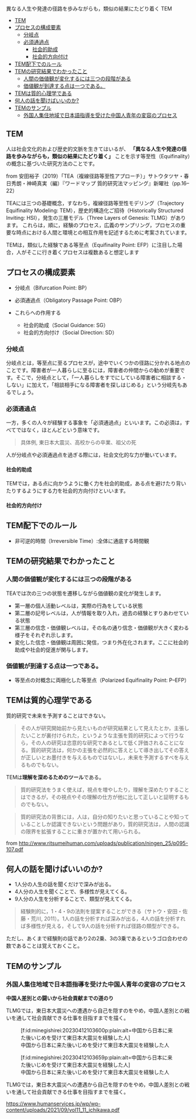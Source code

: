 異なる人生や発達の径路を歩みながらも，類似の結果にたどり着く
TEM




- [TEM](#tem)
- [プロセスの構成要素](#プロセスの構成要素)
  - [分岐点](#分岐点)
  - [必須通過点](#必須通過点)
    - [社会的助成](#社会的助成)
    - [社会的方向付け](#社会的方向付け)
- [TEM配下でのルール](#tem配下でのルール)
- [TEMの研究結果でわかったこと](#temの研究結果でわかったこと)
  - [人間の価値観が変化するには三つの段階がある](#人間の価値観が変化するには三つの段階がある)
  - [価値観が到達する点は一つである。](#価値観が到達する点は一つである)
- [TEMは質的心理学である](#temは質的心理学である)
- [何人の話を聞けばいいのか?](#何人の話を聞けばいいのか)
- [TEMのサンプル](#temのサンプル)
  - [外国人集住地域で日本語指導を受けた中国人青年の変容のプロセス](#外国人集住地域で日本語指導を受けた中国人青年の変容のプロセス)






## TEM

人は社会文化的および歴史的文脈を生きてはいるが、 **「異なる人生や発達の径路を歩みながらも，類似の結果にたどり着く」** ことを示す等至性（Equifinality）の概念に基づいた研究方法のことです。

from 安田裕子（2019）「TEA（複線径路等至性アプローチ）」サトウタツヤ・春日秀朗・神崎真実（編）『ワードマップ 質的研究法マッピング』新曜社（pp.16–22）

TEAには三つの基礎概念，すなわち，複線径路等至性モデリング（Trajectory Equifinality Modeling: TEM），歴史的構造化ご招待（Historically Structured Inviting: HSI），発生の三層モデル（Three Layers of Genesis: TLMG）があります。
これらは，順に，経験のプロセス，広義のサンプリング，プロセスの重要な時点における人間と環境との相互作用を記述するために考案されています。

TEMは，類似した経験である等至点（Equifinality Point: EFP）に注目した場合，人がそこに行き着くプロセスは複数あると想定します

## プロセスの構成要素

- 分岐点（Bifurcation Point: BP）
- 必須通過点（Obligatory Passage Point: OBP）

- これらへの作用する
  - 社会的助成（Social Guidance: SG）
  - 社会的方向付け（Social Direction: SD）

### 分岐点

分岐点とは，等至点に至るプロセスが，途中でいくつかの径路に分かれる地点のことです。障害者が一人暮らしに至るには，障害者の仲間からの勧めが重要です。そこで，分岐点として，「一人暮らしをすでにしている障害者に相談する・しない」に加えて，「相談相手になる障害者を探しはじめる」という分岐先もあるでしょう。

### 必須通過点

一方，多くの人々が経験する事象を「必須通過点」といいます。この必須は，すべてではなく，ほとんどという意味です。

> 具体例, 東日本大震災、高校からの卒業、祖父の死

人が分岐点や必須通過点を過ぎる際には，社会文化的な力が働いています。


#### 社会的助成

TEMでは，ある点に向かうように働く力を社会的助成，ある点を避けたり背いたりするようにする力を社会的方向付けといいます。

#### 社会的方向付け


## TEM配下でのルール

- 非可逆的時間（Irreversible Time）:全体に通底する時間観


## TEMの研究結果でわかったこと

### 人間の価値観が変化するには三つの段階がある

TEAでは次の三つの状態を遷移しながら価値観の変化が発生します。

- 第一層の個人活動レベルは，実際の行為をしている状態
- 第二層の記号レベルは，人が情報を取り入れ，過去の経験とすりあわせている状態
- 第三層の信念・価値観レベルは，その名の通り信念・価値観が大きく変わる様子をそれぞれ示します。
- 変化した信念・価値観は周囲に発信，つまり外在化されます。ここに社会的助成や社会的促進が関与します。


### 価値観が到達する点は一つである。

- 等至点の対概念に両極化した等至点（Polarized Equifinality Point: P–EFP）


## TEMは質的心理学である

質的研究で未来を予測することはできない。

> その人が研究開始前から見たいものが研究結果として見えたとか，主張したいことが裏付けられた，というような主張を質的研究によって行うなら，その人の研究は恣意的な研究であるとして低く評価されることになる。質的研究法は，何かの主張を必然的に答えとして導き出してその答えが正しいとお墨付きを与えるものではないし，未来を予測するすべを与えるものでもない。

TEMは**理解を深めるためのツール**である。

> 質的研究法をうまく使えば，視点を増やしたり，理解を深めたりすることはできるが，その視点やその理解の仕方が他に比して正しいと証明するものでもない。

> 質的研究法の背景には，人は，自分の知りたいと思っていることや知っていることしか認識できないという問題があり，質的研究法は，人間の認識の限界を拡張することに重きが置かれて用いられる。

from http://www.ritsumeihuman.com/uploads/publication/ningen_25/p095-107.pdf

## 何人の話を聞けばいいのか?

- 1人分の人生の話を聞くだけで深みが出る。
- 4人分の人生を聞くことで、多様性が見えてくる。
- 9人分の人生を分析することで、類型が見えてくる。

> 経験則的に，1・4・9の法則を提案することができる（サトウ・安田・佐藤・荒川, 2011）。1人の話を分析すれば深みが出る，4人の話を分析すれば多様性が見える，そして9人の話を分析すれば径路の類型ができる。

ただし、あくまで経験則の話であり2の2乗、3の3乗であるというゴロ合わせの数であることは覚えておくこと。



## TEMのサンプル



### 外国人集住地域で日本語指導を受けた中国人青年の変容のプロセス

**中国人差別との闘いから社会貢献までの道のり**

TLMGでは，東日本大震災への遭遇から自己を隠すのをやめ，中国人差別との戦いを通して社会貢献できる仕事を目指すまでを描く。


<figure class="figure-image figure-image-fotolife" title="中国から日本に来た後いじめを受けて東日本大震災を経験した人">[f:id:minegishirei:20230412103600p:plain:alt=中国から日本に来た後いじめを受けて東日本大震災を経験した人]<figcaption>中国から日本に来た後いじめを受けて東日本大震災を経験した人</figcaption></figure>


<figure class="figure-image figure-image-fotolife" title="中国から日本に来た後いじめを受けて東日本大震災を経験した人">[f:id:minegishirei:20230412103659p:plain:alt=中国から日本に来た後いじめを受けて東日本大震災を経験した人]<figcaption>中国から日本に来た後いじめを受けて東日本大震災を経験した人</figcaption></figure>




TLMGでは，東日本大震災への遭遇から自己を隠すのをやめ，中国人差別との戦いを通して社会貢献できる仕事を目指すまでを描く。

https://www.humanservices.jp/wp/wp-content/uploads/2021/09/vol11_11_ichikawa.pdf




